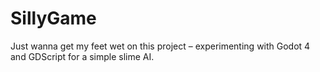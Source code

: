 # SillyGame
Just wanna get my feet wet on this project – experimenting with Godot 4 and GDScript for a simple slime AI.
